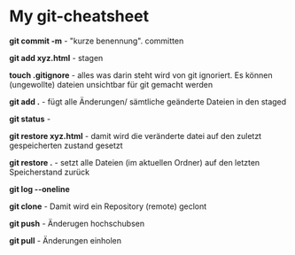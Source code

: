 # My git-cheatsheet

**git commit -m** - "kurze benennung". committen

**git add xyz.html** - stagen

**touch .gitignore** - alles was darin steht wird von git ignoriert.
Es können (ungewollte) dateien unsichtbar für git gemacht werden

**git add .** - fügt alle Änderungen/ sämtliche geänderte Dateien in den staged

**git status** -

**git restore xyz.html** - damit wird die veränderte datei auf den zuletzt gespeicherten zustand gesetzt

**git restore .** - setzt alle Dateien (im aktuellen Ordner) auf den letzten Speicherstand zurück

**git log --oneline**

**git clone** - Damit wird ein Repository (remote) geclont

**git push** - Änderugen hochschubsen

**git pull** - Änderungen einholen
